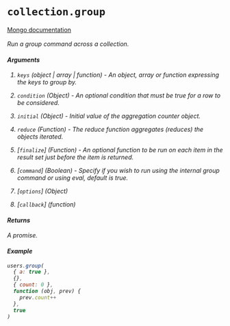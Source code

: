 # `collection.group`

[Mongo documentation <i class="fa fa-external-link" style="position: relative; top: 2px;" />](http://mongodb.github.io/node-mongodb-native/2.1/api/Collection.html#group)

Run a group command across a collection.

#### Arguments

1. `keys` *(object | array | function)* - An object, array or function expressing the keys to group by.

2. `condition` *(Object)* - An optional condition that must be true for a row to be considered.

3. `initial` *(Object)* - Initial value of the aggregation counter object.

4. `reduce` *(Function)* - The reduce function aggregates (reduces) the objects iterated.

5. [`finalize`] *(Function)* - An optional function to be run on each item in the result set just before the item is returned.

6. [`command`] *(Boolean)* - Specify if you wish to run using the internal group command or using eval, default is true.

7. [`options`] *(Object)*

8. [`callback`] *(function)*

#### Returns

A promise.

#### Example

```js
users.group(
  { a: true },
  {},
  { count: 0 },
  function (obj, prev) {
    prev.count++
  },
  true
)
```
